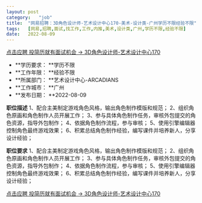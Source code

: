 ```yaml
---
layout:	post
category:	"job"
title:	"网易招聘：3D角色设计师-艺术设计中心170-美术-设计类-广州学历不限经验不限"
tags:	[网易,招聘,面试,找工作,工作,内推,美术,设计类,广州,学历不限,经验不限]
date:	2022-08-09
---
```


[点击应聘 投简历就有面试机会 -> 3D角色设计师-艺术设计中心170](http://mobile.bole.netease.com/bole/boleDetail?id=32345&employeeId=346f03c3cda5f04c&key=all)



- **学历要求： **学历不限
- **工作年限： **经验不限
- **所属部门： **艺术设计中心-ARCADIANS
- **工作城市： **广州
- **发布日期： **2022-08-09



**职位描述**
1、配合主美制定游戏角色风格，输出角色制作模版和规范；
2、组织角色原画和角色制作人员开展工作；
3、参与具体角色制作任务，审核外包提交的角色资源，指导外包制作；
4、依据角色制作流程，参与审核；
5、使用引擎编辑器控制角色最终游戏效果；
6、积累总结角色制作经验，编写课件并培养新人，分享设计经验；



**职位要求**
1、配合主美制定游戏角色风格，输出角色制作模版和规范；
2、组织角色原画和角色制作人员开展工作；
3、参与具体角色制作任务，审核外包提交的角色资源，指导外包制作；
4、依据角色制作流程，参与审核；
5、使用引擎编辑器控制角色最终游戏效果；
6、积累总结角色制作经验，编写课件并培养新人，分享设计经验；



[点击应聘 投简历就有面试机会 -> 3D角色设计师-艺术设计中心170](http://mobile.bole.netease.com/bole/boleDetail?id=32345&employeeId=346f03c3cda5f04c&key=all)